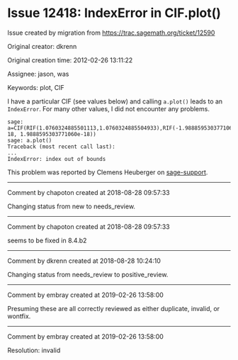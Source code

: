 # Issue 12418: IndexError in CIF.plot()

Issue created by migration from https://trac.sagemath.org/ticket/12590

Original creator: dkrenn

Original creation time: 2012-02-26 13:11:22

Assignee: jason, was

Keywords: plot, CIF

I have a particular CIF (see values below) and calling `a.plot()` leads to an `IndexError`. For many other values, I did not encounter any problems.


```
sage: a=CIF(RIF(1.0760324885501113,1.0760324885504933),RIF(-1.9888595303771060e- 18, 1.9888595303771060e-18)) 
sage: a.plot()
Traceback (most recent call last):
...
IndexError: index out of bounds
```


This problem was reported by Clemens Heuberger on [sage-support](http://groups.google.com/group/sage-support/browse_thread/thread/a83f0ea4caa215f3/de1b9d0f7200aba8).


---

Comment by chapoton created at 2018-08-28 09:57:33

Changing status from new to needs_review.


---

Comment by chapoton created at 2018-08-28 09:57:33

seems to be fixed in 8.4.b2


---

Comment by dkrenn created at 2018-08-28 10:24:10

Changing status from needs_review to positive_review.


---

Comment by embray created at 2019-02-26 13:58:00

Presuming these are all correctly reviewed as either duplicate, invalid, or wontfix.


---

Comment by embray created at 2019-02-26 13:58:00

Resolution: invalid
